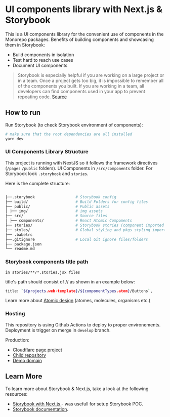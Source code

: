 # UI components library with Next.js & Storybook

This is a UI components library for the convenient use of components in the Monorepo packages.
Benefits of building components and showcasing them in Storybook:

- Build components in isolation
- Test hard to reach use cases
- Document UI components

> Storybook is especially helpful if you are working on a large project or in a team. Once a project
> gets too big, it is impossible to remember all of the components you built. If you are working in
> a team, all developers can find components used in your app to prevent repeating code.
> [Source](https://javascript.plainenglish.io/why-you-should-use-storybook-for-your-next-project-1a991e6a8e65)

## How to run

Run Storybook (to check Storybook environment of components):

```bash
# make sure that the root dependencies are all installed
yarn dev
```

### UI Components Library Structure

This project is running with NextJS so it follows the framework directives (`/pages` `/public`
folders). UI Components in `/src/components` folder. For Storybook look `.storybook` and `stories`.

Here is the complete structure:

```sh

├──.storybook                  # Storybook config
├── build/                     # Build Folders for config files
├── public/                    # Public assets
│ ├── img/                     # img assets
├── src/                       # Source files
│ ├── components/              # React Atomic Compoments
├── stories/                   # Storybook stories (component imported here for Storybook use)
├── styles/                    # Global styling and pkgs styling imports
├── .babelrc
├──.gitignore                  # Local Git ignore files/folders
├── package.json
└── readme.md

```

### Storybook components title path

```
in stories/**/*.stories.jsx files
```

title's path should consist of <project name>/<type of component>/<atom name> as shown in an example
below:

```sh
title: `${projects.web-template}/${componentTypes.atom}/Buttons`,
```

Learn more about [Atomic design](https://bradfrost.com/blog/post/atomic-web-design/) (atomes,
molecules, organisms etc.)

### Hosting

This repository is using Github Actions to deploy to proper environements. Deployment is trigger on
merge in `develop` branch.

Production:

- [Cloudflare page project](https://dash.cloudflare.com/df1f6bd1816b52c66006197deda8d8fb/pages/view/fe-storybook-hosting)
- [Child repository](https://github.com/TuuZzee/fe-storybook-hosting)
- [Demo domain](fe-storybook-hosting-9l0.pages.dev)

## Learn More

To learn more about Storybook & Next.js, take a look at the following resources:

- [Storybook with Next.js ](https://storybook.js.org/blog/get-started-with-storybook-and-next-js/) -
  was usefull for setup Storybook POC.
- [Storybook documentation](https://storybook.js.org/).

